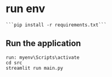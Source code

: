 # run env

    ```pip install -r requirements.txt```

## Run the application

    run: myenv\Scripts\activate
    cd src
    streamlit run main.py
